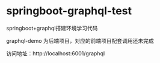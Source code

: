 # springboot-graphql-test
springboot+graphql搭建环境学习代码

graphql-demo 为后端项目，对应的前端项目配套调用还未完成

访问地址：http://localhost:6001/graphql